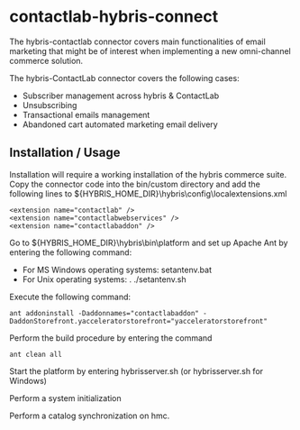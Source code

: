 contactlab-hybris-connect
=========================

The hybris-contactlab connector covers main functionalities of email marketing that might be of interest when implementing a new omni-channel commerce solution.

The hybris-ContactLab connector covers the following cases:
- Subscriber management across hybris & ContactLab
- Unsubscribing
- Transactional emails management
- Abandoned cart automated marketing email delivery


Installation / Usage
--------------------

Installation will require a working installation of the hybris commerce suite. Copy the connector code into the bin/custom directory and add the following lines to ${HYBRIS_HOME_DIR}\hybris\config\localextensions.xml
```
<extension name="contactlab" />
<extension name="contactlabwebservices" />
<extension name="contactlabaddon" />
```

Go to ${HYBRIS_HOME_DIR}\hybris\bin\platform and set up Apache Ant by entering the following command:

- For MS Windows operating systems: setantenv.bat 
- For Unix operating systems: . ./setantenv.sh

Execute the following command:
```
ant addoninstall -Daddonnames="contactlabaddon" -DaddonStorefront.yacceleratorstorefront="yacceleratorstorefront"
```

Perform the build procedure by entering the command
```
ant clean all
```

Start the platform by entering hybrisserver.sh (or hybrisserver.sh for Windows)

Perform a system initialization

Perform a catalog synchronization on hmc.

